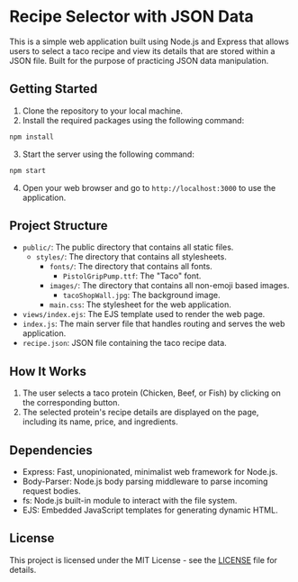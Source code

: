 # Recipe Selector with JSON Data

This is a simple web application built using Node.js and Express that allows users to select a taco recipe and view its details that are stored within a JSON file. Built for the purpose of practicing JSON data manipulation.

## Getting Started

1. Clone the repository to your local machine.
2. Install the required packages using the following command:

```bash
npm install
```

3. Start the server using the following command:

```bash
npm start
```

4. Open your web browser and go to `http://localhost:3000` to use the application.

## Project Structure

- `public/`: The public directory that contains all static files.
    - `styles/`: The directory that contains all stylesheets.
        - `fonts/`: The directory that contains all fonts.
            - `PistolGripPump.ttf`: The "Taco" font.
        - `images/`: The directory that contains all non-emoji based images.
            - `tacoShopWall.jpg`: The background image.
        - `main.css`: The stylesheet for the web application.
- `views/index.ejs`: The EJS template used to render the web page.
- `index.js`: The main server file that handles routing and serves the web application.
- `recipe.json`: JSON file containing the taco recipe data.

## How It Works

1. The user selects a taco protein (Chicken, Beef, or Fish) by clicking on the corresponding button.
2. The selected protein's recipe details are displayed on the page, including its name, price, and ingredients.

## Dependencies

- Express: Fast, unopinionated, minimalist web framework for Node.js.
- Body-Parser: Node.js body parsing middleware to parse incoming request bodies.
- fs: Node.js built-in module to interact with the file system.
- EJS: Embedded JavaScript templates for generating dynamic HTML.

## License

This project is licensed under the MIT License - see the [LICENSE](LICENSE) file for details.
```